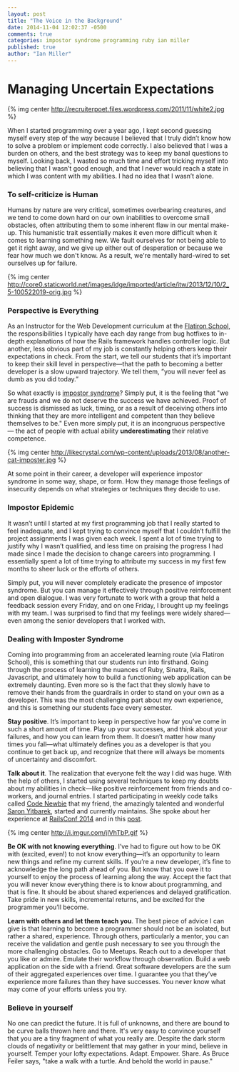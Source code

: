 ```yaml
---
layout: post
title: "The Voice in the Background"
date: 2014-11-04 12:02:37 -0500
comments: true
categories: impostor syndrome programming ruby ian miller
published: true
author: "Ian Miller"
---
```


# Managing Uncertain Expectations

{% img center http://recruiterpoet.files.wordpress.com/2011/11/white2.jpg %}

When I started programming over a year ago, I kept second guessing myself every step of the way because I believed that I truly didn’t know how to solve a problem or implement code correctly. I also believed that I was a burden on others, and the best strategy was to keep my banal questions to myself. Looking back, I wasted so much time and effort tricking myself into believing that I wasn’t good enough, and that I never would reach a state in which I was content with my abilities. I had no idea that I wasn’t alone.

### To self-criticize is Human


Humans by nature are very critical, sometimes overbearing creatures, and we tend to come down hard on our own inabilities to overcome small obstacles, often attributing them to some inherent flaw in our mental make-up. This humanistic trait essentially makes it even more difficult when it comes to learning something new. We fault ourselves for not being able to get it right away, and we give up either out of desperation or because we fear how much we don't know. As a result, we're mentally hard-wired to set ourselves up for failure.

{% img center http://core0.staticworld.net/images/idge/imported/article/itw/2013/12/10/2_5-100522019-orig.jpg %}

### Perspective is Everything

As an Instructor for the Web Development curriculum at the [Flatiron School](https://twitter.com/flatironschool), the responsibilities I typically have each day range from bug hotfixes to in-depth explanations of how the Rails framework handles controller logic. But another, less obvious part of my job is constantly helping others keep their expectations in check. From the start, we tell our students that it’s important to keep their skill level in perspective—that the path to becoming a better developer is a slow upward trajectory. We tell them, ”you will never feel as dumb as you did today.”

So what exactly is [impostor syndrome](http://en.wikipedia.org/wiki/Impostor_syndrome)? Simply put, it is the feeling that "we are frauds and we do not deserve the success we have achieved. Proof of success is dismissed as luck, timing, or as a result of deceiving others into thinking that they are more intelligent and competent than they believe themselves to be." Even more simply put, it is an incongruous perspective — the act of people with actual ability __underestimating__ their relative competence.

{% img center http://likecrystal.com/wp-content/uploads/2013/08/another-cat-imposter.jpg %}

At some point in their career, a developer will experience impostor syndrome in some way, shape, or form. How they manage those feelings of insecurity depends on what strategies or techniques they decide to use.

### Impostor Epidemic

It wasn’t until I started at my first programming job that I really started to feel inadequate, and I kept trying to convince myself that I couldn’t fulfill the project assignments I was given each week. I spent a lot of time trying to justify why I wasn’t qualified, and less time on praising the progress I had made since I made the decision to change careers into programming. I essentially spent a lot of time trying to attribute my success in my first few months to sheer luck or the efforts of others.

Simply put, you will never completely eradicate the presence of impostor syndrome. But you can manage it effectively through positive reinforcement and open dialogue. I was very fortunate to work with a group that held a feedback session every Friday, and on one Friday, I brought up my feelings with my team. I was surprised to find that my feelings were widely shared—even among the senior developers that I worked with.

### Dealing with Imposter Syndrome

Coming into programming from an accelerated learning route (via Flatiron School), this is something that our students run into firsthand. Going through the process of learning the nuances of Ruby, Sinatra, Rails, Javascript, and ultimately how to build a functioning web application can be extremely daunting. Even more so is the fact that they slowly have to remove their hands from the guardrails in order to stand on your own as a developer. This was the most challenging part about my own experience, and this is something our students face every semester.

__Stay positive__. It’s important to keep in perspective how far you’ve come in such a short amount of time. Play up your successes, and think about your failures, and how you can learn from them. It doesn’t matter how many times you fall—what ultimately defines you as a developer is that you continue to get back up, and recognize that there will always be moments of uncertainty and discomfort.

__Talk about it__. The realization that everyone felt the way I did was huge. With the help of others, I started using several techniques to keep my doubts about my abilities in check—like positive reinforcement from friends and co-workers, and journal entries. I started participating in weekly code talks called [Code Newbie](http://www.codenewbie.org/) that my friend, the amazingly talented and wonderful [Saron Yitbarek](https://twitter.com/saronyitbarek), started and currently maintains. She spoke about her experience at [RailsConf 2014](http://bloggytoons.com/code-club/) and in this [post](http://blog.flatironschool.com/post/102875482158/from-business-development-to-web-development-a).

  {% img center http://i.imgur.com/jIVhTbP.gif %}

__Be OK with not knowing everything__. I’ve had to figure out how to be OK with (excited, even!) to not know everything—it’s an opportunity to learn new things and refine my current skills. If you’re a new developer, it’s fine to acknowledge the long path ahead of you. But know that you owe it to yourself to enjoy the process of learning along the way. Accept the fact that you will never know everything there is to know about programming, and that is fine. It should be about shared experiences and delayed gratification. Take pride in new skills, incremental returns, and be excited for the programmer you’ll become.

__Learn with others and let them teach you__. The best piece of advice I can give is that learning to become a programmer should not be an isolated, but rather a shared, experience. Through others, particularly a mentor, you can receive the validation and gentle push necessary to see you through the more challenging obstacles. Go to Meetups. Reach out to a developer that you like or admire. Emulate their workflow through observation. Build a web application on the side with a friend. Great software developers are the sum of their aggregated experiences over time. I guarantee you that they’ve experience more failures than they have successes. You never know what may come of your efforts unless you try.

### Believe in yourself

No one can predict the future. It is full of unknowns, and there are bound to be curve balls thrown here and there. It's very easy to convince yourself that you are a tiny fragment of what you really are. Despite the dark storm clouds of negativity or belittlement that may gather in your mind, believe in yourself. Temper your lofty expectations. Adapt. Empower. Share. As Bruce Feiler says, "take a walk with a turtle. And behold the world in pause."
